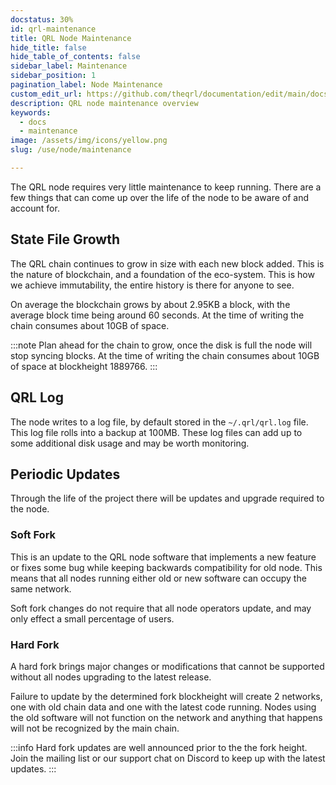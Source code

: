 ```yaml
---
docstatus: 30%
id: qrl-maintenance 
title: QRL Node Maintenance
hide_title: false
hide_table_of_contents: false
sidebar_label: Maintenance
sidebar_position: 1
pagination_label: Node Maintenance
custom_edit_url: https://github.com/theqrl/documentation/edit/main/docs/Node/qrl-maintenance.md
description: QRL node maintenance overview
keywords:
  - docs
  - maintenance
image: /assets/img/icons/yellow.png
slug: /use/node/maintenance

---
```


The QRL node requires very little maintenance to keep running. There are a few things that can come up over the life of the node to be aware of and account for.

## State File Growth

The QRL chain continues to grow in size with each new block added. This is the nature of blockchain, and a foundation of the eco-system. This is how we achieve immutability, the 
entire history is there for anyone to see.

On average the blockchain grows by about $2.95$KB a block, with the average block time being around $60$ seconds. At the time of writing the chain consumes about $10$GB of space.

:::note
Plan ahead for the chain to grow, once the disk is full the node will stop syncing blocks. At the time of writing the chain consumes about $10$GB of space at blockheight $1889766$.
:::


## QRL Log

The node writes to a log file, by default stored in the `~/.qrl/qrl.log` file. This log file rolls into a backup at $100$MB. These log files can add up to some additional disk usage 
and may be worth monitoring.

## Periodic Updates

Through the life of the project there will be updates and upgrade required to the node.

### Soft Fork

This is an update to the QRL node software that implements a new feature or fixes some bug while keeping backwards compatibility for old node. This means that all nodes running either 
old or new software can occupy the same network.

Soft fork changes do not require that all node operators update, and may only effect a small percentage of users.

### Hard Fork

A hard fork brings major changes or modifications that cannot be supported without all nodes upgrading to the latest release.

Failure to update by the determined fork blockheight will create 2 networks, one with old chain data and one with the latest code running. Nodes using the old software will not function 
on the network and anything that happens will not be recognized by the main chain. 

:::info
Hard fork updates are well announced prior to the the fork height. Join the mailing list or our support chat on Discord to keep up with the latest updates.
:::
